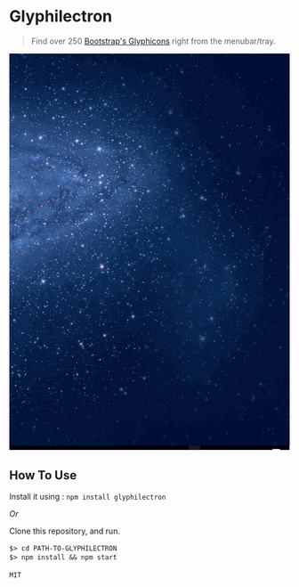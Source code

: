 Glyphilectron
==============

> Find over 250 [Bootstrap's Glyphicons](http://getbootstrap.com/components/#glyphicons) right from the menubar/tray.

![screenshot](https://raw.githubusercontent.com/amitmerchant1990/glyphilectron/master/res/glyphilectron.gif)

## How To Use

Install it using : `npm install glyphilectron`

*Or*

Clone this repository, and run.

```
$> cd PATH-TO-GLYPHILECTRON
$> npm install && npm start

MIT
